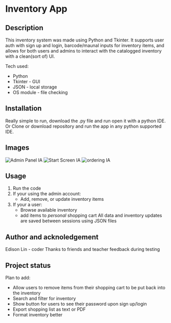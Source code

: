 # Inventory App

## Description
This inventory system was made using Python and Tkinter. It supports user auth with sign up and login, barcode/maunal inputs for inventory items, and allows for both users and admins to interact with the catalogged inventory with a clean(sort of) UI.

Tech used:
- Python
- Tkinter - GUI
- JSON - local storage
- OS module - file checking

## Installation
Really simple to run, download the .py file and run open it with a python IDE.
Or Clone or download repository and run the app in any python supported IDE.

## Images
![Admin Panel IA](https://github.com/user-attachments/assets/a7dd475f-aaed-4d09-b3df-b0efbb78f35b)
![Start Screen IA](https://github.com/user-attachments/assets/3d83fdf2-5795-4146-a626-326c681b24a5)
![ordering IA](https://github.com/user-attachments/assets/3a6edb4b-0425-4a99-ae1b-e56e1a2b6f90)

## Usage
1. Run the code
2.  If your using the admin account:
     - Add, remove, or update inventory items
3. If your a user:
     - Browse available inventory
     - add items to *personal* shopping cart
All data and inventory updates are saved between sessions using JSON files 

## Author and acknoledgement
Edison Lin - coder
Thanks to friends and teacher feedback during testing

## Project status
Plan to add:
- Allow users to remove items from their shopping cart to be put back into the inventory
- Search and filter for inventory
- Show button for users to see their password upon sign up/login
- Export shopping list as text or PDF
- Format inventory better
